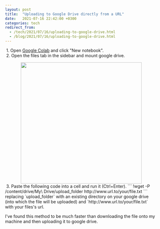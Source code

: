 ```yaml
---
layout: post
title:  "Uploading to Google Drive directly from a URL"
date:   2021-07-16 22:42:00 +0300
categories: tech
redirect_from:
  - /tech/2021/07/16/uploading-to-google-drive.html
  - /blog/2021/07/16/uploading-to-google-drive.html
---
```


&nbsp;1. Open [Google Colab](https://colab.research.google.com/) and click "New notebook".  
&nbsp;2. Open the files tab in the sidebar and mount google drive.
<center>
<img src="{{site.baseurl}}/assets/img/driveupload/1.png" width="400px"/>
</center>
&nbsp;3. Paste the following code into a cell and run it (Ctrl+Enter).
```
!wget -P /content/drive/My\ Drive/upload_folder http://www.url.to/your/file.txt
```
replacing `upload_folder` with an existing directory on your google drive (into which the file will be uploaded) and `http://www.url.to/your/file.txt` with your files's url.  
   
I've found this method to be much faster than downloading the file onto my machine and then uploading it to google drive. 

